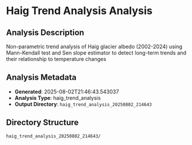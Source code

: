 # Haig Trend Analysis Analysis

## Analysis Description

Non-parametric trend analysis of Haig glacier albedo (2002-2024) using Mann-Kendall test and Sen slope estimator to detect long-term trends and their relationship to temperature changes

## Analysis Metadata

- **Generated**: 2025-08-02T21:46:43.543037
- **Analysis Type**: haig_trend_analysis
- **Output Directory**: `haig_trend_analysis_20250802_214643`

## Directory Structure

```
haig_trend_analysis_20250802_214643/
